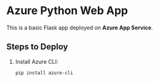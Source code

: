 # Azure Python Web App

This is a basic Flask app deployed on **Azure App Service**.

## Steps to Deploy

1. Install Azure CLI:
   ```bash
   pip install azure-cli
